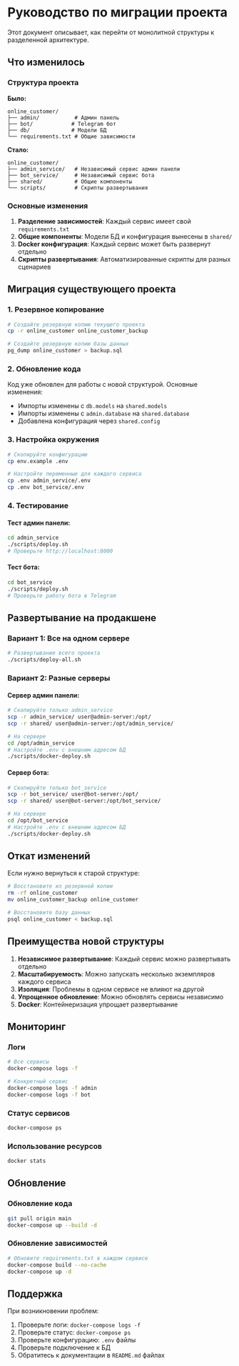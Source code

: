 # Руководство по миграции проекта

Этот документ описывает, как перейти от монолитной структуры к разделенной архитектуре.

## Что изменилось

### Структура проекта

**Было:**
```
online_customer/
├── admin/           # Админ панель
├── bot/            # Telegram бот
├── db/             # Модели БД
└── requirements.txt # Общие зависимости
```

**Стало:**
```
online_customer/
├── admin_service/   # Независимый сервис админ панели
├── bot_service/     # Независимый сервис бота
├── shared/          # Общие компоненты
└── scripts/         # Скрипты развертывания
```

### Основные изменения

1. **Разделение зависимостей**: Каждый сервис имеет свой `requirements.txt`
2. **Общие компоненты**: Модели БД и конфигурация вынесены в `shared/`
3. **Docker конфигурация**: Каждый сервис может быть развернут отдельно
4. **Скрипты развертывания**: Автоматизированные скрипты для разных сценариев

## Миграция существующего проекта

### 1. Резервное копирование

```bash
# Создайте резервную копию текущего проекта
cp -r online_customer online_customer_backup

# Создайте резервную копию базы данных
pg_dump online_customer > backup.sql
```

### 2. Обновление кода

Код уже обновлен для работы с новой структурой. Основные изменения:

- Импорты изменены с `db.models` на `shared.models`
- Импорты изменены с `admin.database` на `shared.database`
- Добавлена конфигурация через `shared.config`

### 3. Настройка окружения

```bash
# Скопируйте конфигурацию
cp env.example .env

# Настройте переменные для каждого сервиса
cp .env admin_service/.env
cp .env bot_service/.env
```

### 4. Тестирование

#### Тест админ панели:
```bash
cd admin_service
./scripts/deploy.sh
# Проверьте http://localhost:8000
```

#### Тест бота:
```bash
cd bot_service
./scripts/deploy.sh
# Проверьте работу бота в Telegram
```

## Развертывание на продакшене

### Вариант 1: Все на одном сервере

```bash
# Развертывание всего проекта
./scripts/deploy-all.sh
```

### Вариант 2: Разные серверы

#### Сервер админ панели:
```bash
# Скопируйте только admin_service
scp -r admin_service/ user@admin-server:/opt/
scp -r shared/ user@admin-server:/opt/admin_service/

# На сервере
cd /opt/admin_service
# Настройте .env с внешним адресом БД
./scripts/docker-deploy.sh
```

#### Сервер бота:
```bash
# Скопируйте только bot_service
scp -r bot_service/ user@bot-server:/opt/
scp -r shared/ user@bot-server:/opt/bot_service/

# На сервере
cd /opt/bot_service
# Настройте .env с внешним адресом БД
./scripts/docker-deploy.sh
```

## Откат изменений

Если нужно вернуться к старой структуре:

```bash
# Восстановите из резервной копии
rm -rf online_customer
mv online_customer_backup online_customer

# Восстановите базу данных
psql online_customer < backup.sql
```

## Преимущества новой структуры

1. **Независимое развертывание**: Каждый сервис можно развертывать отдельно
2. **Масштабируемость**: Можно запускать несколько экземпляров каждого сервиса
3. **Изоляция**: Проблемы в одном сервисе не влияют на другой
4. **Упрощенное обновление**: Можно обновлять сервисы независимо
5. **Docker**: Контейнеризация упрощает развертывание

## Мониторинг

### Логи
```bash
# Все сервисы
docker-compose logs -f

# Конкретный сервис
docker-compose logs -f admin
docker-compose logs -f bot
```

### Статус сервисов
```bash
docker-compose ps
```

### Использование ресурсов
```bash
docker stats
```

## Обновление

### Обновление кода
```bash
git pull origin main
docker-compose up --build -d
```

### Обновление зависимостей
```bash
# Обновите requirements.txt в каждом сервисе
docker-compose build --no-cache
docker-compose up -d
```

## Поддержка

При возникновении проблем:

1. Проверьте логи: `docker-compose logs -f`
2. Проверьте статус: `docker-compose ps`
3. Проверьте конфигурацию: `.env` файлы
4. Проверьте подключение к БД
5. Обратитесь к документации в `README.md` файлах

